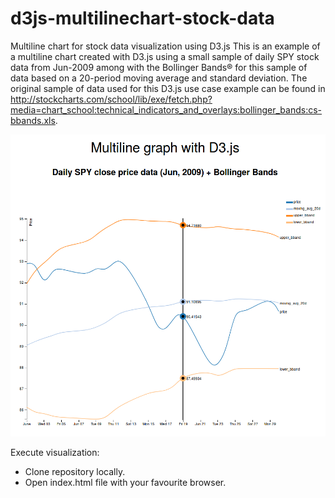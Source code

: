 # d3js-multilinechart-stock-data
Multiline chart for stock data visualization using D3.js
This is an example of a multiline chart created with D3.js using a small sample of daily SPY stock data from Jun-2009 among with the Bollinger Bands® for this sample of data based on a 20-period moving average and standard deviation. The original sample of data used for this D3.js use case example can be found in http://stockcharts.com/school/lib/exe/fetch.php?media=chart_school:technical_indicators_and_overlays:bollinger_bands:cs-bbands.xls.

![MultiLineChart](./pictures/multilinegraph_image.png "Multiline Chart Output")

Execute visualization:
- Clone repository locally.
- Open index.html file with your favourite browser.
